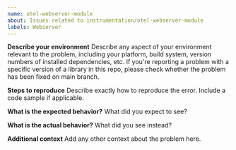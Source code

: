 ```yaml
---
name: otel-webserver-module
about: Issues related to instrumentation/otel-webserver-module
labels: Webserver
---
```


**Describe your environment** Describe any aspect of your environment relevant to the problem, including your platform, build system, version numbers of installed dependencies, etc. If you're reporting a problem with a specific version of a library in this repo, please check whether the problem has been fixed on main branch.

**Steps to reproduce**
Describe exactly how to reproduce the error. Include a code sample if applicable.

**What is the expected behavior?**
What did you expect to see?

**What is the actual behavior?**
What did you see instead?

**Additional context**
Add any other context about the problem here.

